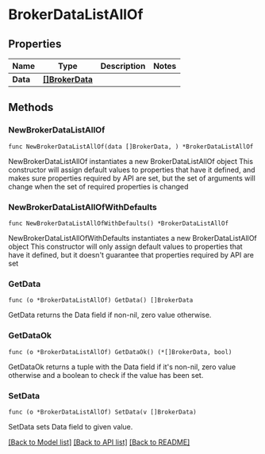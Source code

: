 # BrokerDataListAllOf

## Properties

Name | Type | Description | Notes
------------ | ------------- | ------------- | -------------
**Data** | [**[]BrokerData**](BrokerData.md) |  | 

## Methods

### NewBrokerDataListAllOf

`func NewBrokerDataListAllOf(data []BrokerData, ) *BrokerDataListAllOf`

NewBrokerDataListAllOf instantiates a new BrokerDataListAllOf object
This constructor will assign default values to properties that have it defined,
and makes sure properties required by API are set, but the set of arguments
will change when the set of required properties is changed

### NewBrokerDataListAllOfWithDefaults

`func NewBrokerDataListAllOfWithDefaults() *BrokerDataListAllOf`

NewBrokerDataListAllOfWithDefaults instantiates a new BrokerDataListAllOf object
This constructor will only assign default values to properties that have it defined,
but it doesn't guarantee that properties required by API are set

### GetData

`func (o *BrokerDataListAllOf) GetData() []BrokerData`

GetData returns the Data field if non-nil, zero value otherwise.

### GetDataOk

`func (o *BrokerDataListAllOf) GetDataOk() (*[]BrokerData, bool)`

GetDataOk returns a tuple with the Data field if it's non-nil, zero value otherwise
and a boolean to check if the value has been set.

### SetData

`func (o *BrokerDataListAllOf) SetData(v []BrokerData)`

SetData sets Data field to given value.



[[Back to Model list]](../README.md#documentation-for-models) [[Back to API list]](../README.md#documentation-for-api-endpoints) [[Back to README]](../README.md)


